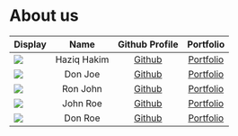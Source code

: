 # About us

Display |    Name     |           Github Profile            | Portfolio 
--------|:-----------:|:-----------------------------------:|:---------:
![](https://via.placeholder.com/100.png?text=Photo) | Haziq Hakim | [Github](https://github.com/LDerpy) | [Portfolio](docs/team/johndoe.md)
![](https://via.placeholder.com/100.png?text=Photo) |   Don Joe   |    [Github](https://github.com/)    | [Portfolio](docs/team/johndoe.md)
![](https://via.placeholder.com/100.png?text=Photo) |  Ron John   |    [Github](https://github.com/)    | [Portfolio](docs/team/johndoe.md)
![](https://via.placeholder.com/100.png?text=Photo) |  John Roe   |    [Github](https://github.com/)    | [Portfolio](docs/team/johndoe.md)
![](https://via.placeholder.com/100.png?text=Photo) |   Don Roe   |    [Github](https://github.com/)    | [Portfolio](docs/team/johndoe.md)
